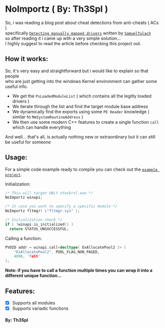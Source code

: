 # NoImportz ( By: Th3Spl )

So, i was reading a blog post about cheat detections from anti-cheats ( ACs ) </br>
specifically [`Detecting manually mapped drivers`](https://tulach.cc/detecting-manually-mapped-drivers/)
written by [`SamuelTulach`](https://github.com/SamuelTulach) <br/> 
so after reading it i came up with a very simple solution... <br/>
I highly suggest to read the article before checking this project out.

## How it works:
So, it's very easy and straightforward but i would like to explain so that people <br/>
who are just getting into the windows Kernel environment can gather some useful info. <br/>

- We get the `PsLoadedModuleList` ( which contains all the legitly loaded drivers )
- We iterate through the list and find the target module base address
- We dynamically find the exports using some `PE Header` knowledge ( similar to `MmSystemRoutineAddress` )
- We then use some modern C++ features to create a single function `call` which can handle everything

And well... that's all, is actually nothing new or extraordinary but it can still be useful for someone

## Usage: 
For a simple code example ready to compile you can check out the [`example project`](https://github.com/Th3Spl/NoImportz/tree/main/NoImportz).

Initialization:
```cpp
/* This will target ONLY ntoskrnl.exe */ 
NoImportz winapi;

/* In case you want to specify a specific module */
NoImportz fltmgr( L"fltmgr.sys" );

/* Initialization check */
if ( !winapi.is_initialized() )
  return STATUS_UNSUCCESSFUL;
```

Calling a function:
```cpp
PVOID addr = winapi.call<decltype( ExAllocatePool2 )> (
	"ExAllocatePool2", POOL_FLAG_NON_PAGED,
	4096, 'TeSt'
);
```
**Note: if you have to call a function multiple times you can wrap it into a different unique function...**

## Features:
- [x] Supports all modules
- [x] Supports variadic functions

#### By: Th3Spl

